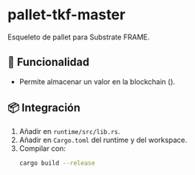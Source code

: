 # pallet-tkf-master

Esqueleto de pallet para Substrate FRAME.

## 🚀 Funcionalidad
- Permite almacenar un valor  en la blockchain ().

## 📦 Integración
1. Añadir en `runtime/src/lib.rs`.
2. Añadir en `Cargo.toml` del runtime y del workspace.
3. Compilar con:
   ```bash
   cargo build --release
   ```

